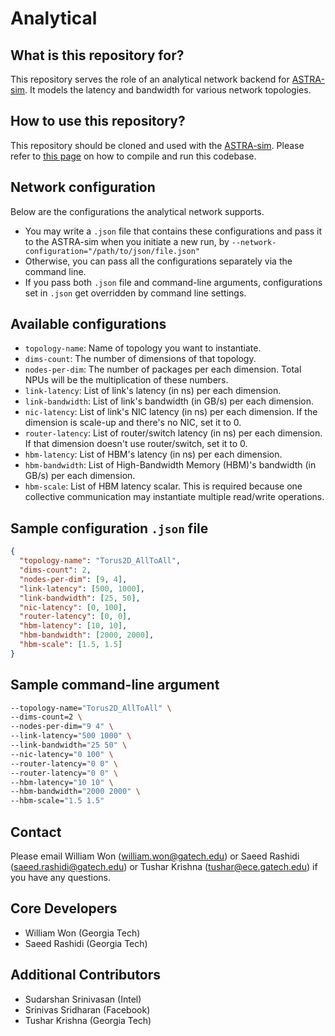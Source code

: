 # Analytical

## What is this repository for?
This repository serves the role of an analytical network backend for [ASTRA-sim](https://github.com/astra-sim/astra-sim).
It models the latency and bandwidth for various network topologies.

## How to use this repository?
This repository should be cloned and used with the [ASTRA-sim](https://github.com/astra-sim/astra-sim).
Please refer to [this page](https://github.com/astra-sim/astra-sim/tree/astra_dev_workloads/build/analytical) on how to compile and run this codebase.

## Network configuration
Below are the configurations the analytical network supports.
- You may write a `.json` file that contains these configurations and pass it to the ASTRA-sim when you initiate a new run, by `--network-configuration="/path/to/json/file.json"`
- Otherwise, you can pass all the configurations separately via the command line.
- If you pass both `.json` file and command-line arguments, configurations set in `.json` get overridden by command line settings.

## Available configurations
- `topology-name`: Name of topology you want to instantiate.
- `dims-count`: The number of dimensions of that topology.
- `nodes-per-dim`: The number of packages per each dimension. Total NPUs will be the multiplication of these numbers.
- `link-latency`: List of link's latency (in ns) per each dimension.
- `link-bandwidth`: List of link's bandwidth (in GB/s) per each dimension.
- `nic-latency`: List of link's NIC latency (in ns) per each dimension. If the dimension is scale-up and there's no NIC, set it to 0.
- `router-latency`: List of router/switch latency (in ns) per each dimension. If that dimension doesn't use router/switch, set it to 0.
- `hbm-latency`: List of HBM's latency (in ns) per each dimension.
- `hbm-bandwidth`: List of High-Bandwidth Memory (HBM)'s bandwidth (in GB/s) per each dimension.
- `hbm-scale`: List of HBM latency scalar. This is required because one collective communication may instantiate multiple read/write operations.

## Sample configuration `.json` file
```json
{
  "topology-name": "Torus2D_AllToAll",
  "dims-count": 2,
  "nodes-per-dim": [9, 4],
  "link-latency": [500, 1000],
  "link-bandwidth": [25, 50],
  "nic-latency": [0, 100],
  "router-latency": [0, 0],
  "hbm-latency": [10, 10],
  "hbm-bandwidth": [2000, 2000],
  "hbm-scale": [1.5, 1.5]
}
```

## Sample command-line argument
```bash
--topology-name="Torus2D_AllToAll" \
--dims-count=2 \
--nodes-per-dim="9 4" \
--link-latency="500 1000" \
--link-bandwidth="25 50" \
--nic-latency="0 100" \
--router-latency="0 0" \
--router-latency="0 0" \
--hbm-latency="10 10" \
--hbm-bandwidth="2000 2000" \
--hbm-scale="1.5 1.5"
```

## Contact
Please email William Won (william.won@gatech.edu) or Saeed Rashidi (saeed.rashidi@gatech.edu) or Tushar Krishna (tushar@ece.gatech.edu) if you have any questions.

## Core Developers
* William Won (Georgia Tech)
* Saeed Rashidi (Georgia Tech)

## Additional Contributors
* Sudarshan Srinivasan (Intel)
* Srinivas Sridharan (Facebook)
* Tushar Krishna (Georgia Tech)
